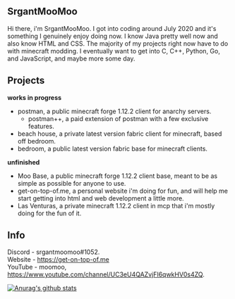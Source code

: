 ## SrgantMooMoo
Hi there, i'm  SrgantMooMoo. I got into coding around July 2020 and it's something I genuinely enjoy doing now.  I know Java pretty well now and also know HTML and CSS. The majority of my projects right now have to do with minecraft modding. I eventually want to get into C, C++, Python, Go, and JavaScript, and maybe more some day.

## Projects 
**works in progress** <br>
- postman, a public minecraft forge 1.12.2 client for anarchy servers.
  - postman++, a paid extension of postman with a few exclusive features.
- beach house, a private latest version fabric client for minecraft, based off bedroom.
- bedroom, a public latest version fabric base for minecraft clients.

**unfinished** <br>
- Moo Base, a public minecraft forge 1.12.2 client base, meant to be as simple as possible for anyone to use.
- get-on-top-of.me, a personal website i'm doing for fun, and will help me start getting into html and web development a little more.
- Las Venturas, a private minecraft 1.12.2 client in mcp that i'm mostly doing for the fun of it.


## Info 
Discord - srgantmoomoo#1052. <br />
Website - https://get-on-top-of.me <br />
YouTube - moomoo, https://www.youtube.com/channel/UC3eU4QAZvjFI6qwkHV0s4ZQ.

[![Anurag's github stats](https://github-readme-stats.vercel.app/api?username=moomooooo&show_icons=true&theme=prussian&hide=issues)](https://github.com/anuraghazra/github-readme-stats)
